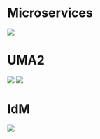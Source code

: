 
# Microservices
![](http://www.plantuml.com/plantuml/proxy?fmt=svg&src=https://gitlab.com/nghinhut/docs/raw/master/MSA/msa.puml)

# UMA2
![][uma2-grant.puml]
![][uma2-example-01]
<!-- ![](plantuml/demo.puml) -->


# IdM
![](http://www.plantuml.com/plantuml/proxy?fmt=svg&src=https://gitlab.com/nghinhut/docs/raw/master/IdM/use-case.puml)

<!-- Image Links -->
[www.plantuml.com]: http://www.plantuml.com/plantuml/proxy?src=
[plantuml.nghinhut.dev]: https://plantuml.nghinhut.dev/proxy?src=


[demo.puml]: https://plantuml.nghinhut.dev/proxy?src=https://gitlab.com/nghinhut/docs/raw/master/plantuml/demo.puml
[uma2-grant.puml]: https://plantuml.nghinhut.dev/proxy?src=https://gitlab.com/nghinhut/docs/raw/master/UMA2/uma2-grant.puml&fmt=svg
[uma2-example-01]: https://plantuml.nghinhut.dev/proxy?src=https://gitlab.com/nghinhut/docs/raw/master/UMA2/photos.apps.puml&fmt=svg


